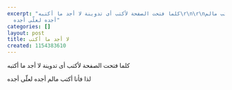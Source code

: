 ```yaml
---
excerpt: "كلما فتحت الصفحة ﻷكتب أى تدوينة لا أجد ما أكتبه\r\n\r\nلذا فأنا أكتب مالم
  أجده لعلّى أجده"
categories: []
layout: post
title: لا أجد ما أكتب
created: 1154383610
---
```

كلما فتحت الصفحة ﻷكتب أى تدوينة لا أجد ما أكتبه

لذا فأنا أكتب مالم أجده لعلّى أجده
